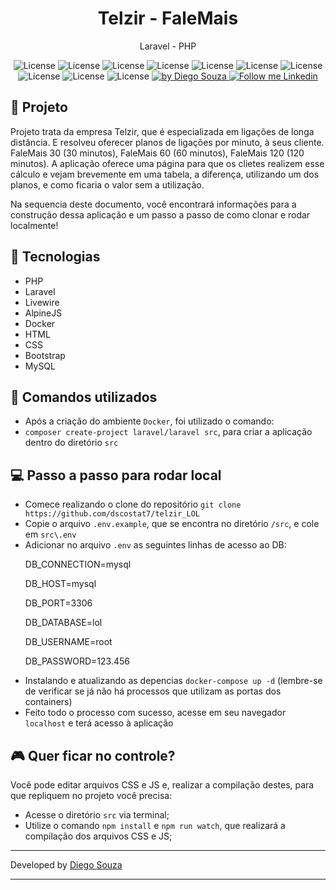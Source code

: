 <h1 align="center">
	Telzir - FaleMais
</h1>

<p align="center">Laravel - PHP</p>

<p align="center">
  <img alt="License" src="https://img.shields.io/badge/PHP-purple">
  <img alt="License" src="https://img.shields.io/badge/Laravel-red">
  <img alt="License" src="https://img.shields.io/badge/Livewire-purple">
  <img alt="License" src="https://img.shields.io/badge/AlpineJS-blue">
  <img alt="License" src="https://img.shields.io/badge/Docker-blue">
  <img alt="License" src="https://img.shields.io/badge/MySQL-blue">
  <img alt="License" src="https://img.shields.io/badge/HTML-orange">
  <img alt="License" src="https://img.shields.io/badge/Bootstrap-blue">
  <img alt="License" src="https://img.shields.io/badge/CSS-blue">
  <img alt="License" src="https://img.shields.io/badge/JavaScript-yellow">
 
  <a href="https://beacons.ai/dscostat7/" target="_blank">
    <img alt="by Diego Souza" src="https://img.shields.io/badge/Made%20by-Diego%20Souza-blue">
  </a>

  <a href="https://www.linkedin.com/in/dscostat7/" target="_blank">
    <img alt="Follow me Linkedin" src="https://img.shields.io/badge/Follow%20up-Diego%20Souza-2ecc71?style=social&logo=linkedin">
  </a>
</p>


## 🚀 Projeto

Projeto trata da empresa Telzir, que é especializada em ligações de longa distância. E resolveu oferecer planos de ligações
por minuto, à seus cliente. FaleMais 30 (30 minutos), FaleMais 60 (60 minutos), FaleMais 120 (120 minutos).
A aplicação oferece uma página para que os clietes realizem esse cálculo e vejam brevemente em uma tabela, a diferença, utilizando
um dos planos, e como ficaria o valor sem a utilização.

Na sequencia deste documento, você encontrará informações para a construção dessa aplicação e um passo
a passo de como clonar e rodar localmente!

## 🔧 Tecnologias

- PHP
- Laravel
- Livewire
- AlpineJS
- Docker
- HTML
- CSS
- Bootstrap
- MySQL

## 🚧 Comandos utilizados

- Após a criação do ambiente `Docker`, foi utilizado o comando:
- `composer create-project laravel/laravel src`, para criar a aplicação dentro do diretório `src`

## 💻 Passo a passo para rodar local

- Comece realizando o clone do repositório `git clone https://github.com/dscostat7/telzir_LOL`
- Copie o arquivo `.env.example`, que se encontra no diretório `/src`, e cole em `src\.env`
- Adicionar no arquivo `.env` as seguintes linhas de acesso ao DB:
	<p>DB_CONNECTION=mysql</p>
	<p>DB_HOST=mysql</p>
	<p>DB_PORT=3306</p>
	<p>DB_DATABASE=lol</p>
	<p>DB_USERNAME=root</p>
	<p>DB_PASSWORD=123.456</p>
- Instalando e atualizando as depencias `docker-compose up -d` (lembre-se de verificar se já não há processos que utilizam as portas dos containers)
- Feito todo o processo com sucesso, acesse em seu navegador `localhost` e terá acesso à aplicação

## 🎮 Quer ficar no controle?

Você pode editar arquivos CSS e JS e, realizar a compilação destes, para que repliquem no projeto você precisa:
- Acesse o diretório `src` via terminal;
- Utilize o comando `npm install` e `npm run watch`, que realizará a compilação dos arquivos CSS e JS;


---

Developed by <a href="https://beacons.ai/dscostat7/" target="_blank">Diego Souza</a>

---
